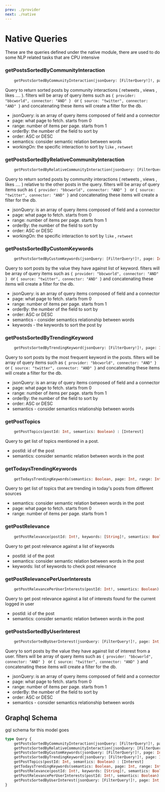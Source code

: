 ```yaml
---
prev: ./provider
next: ./native
---
```


# Native Queries
These are the queries defined under the native module, there are used to do some NLP related tasks that are CPU intensive

### getPostsSortedByCommunityInteraction
```graphql
    getPostsSortedByCommunityInteraction(jsonQuery: [FilterQuery!]!, page: Int, range: Int, orderBy: String, order: String, semantics: Boolean, workingOn: [String]): [Post]
```
Query to return sorted posts by community interactions ( retweets , views , likes .... ). filters will be array of query items such as 
`{ provider: "bbcworld", connector: "AND" } ` or `{ source: "twitter", connector: "AND" }` and concatenating these items will create a filter for the db.
- jsonQuery: is an array of query items composed of field and a connector
- page: what page to fetch. starts from 0
- range: number of items per page. starts from 1
- orderBy: the number of the field to sort by
- order: ASC or DESC
- semantics: consider semantic relation between words
- workingOn: the specific interaction to sort by `like` , `retweet`

### getPostsSortedByRelativeCommunityInteraction
```graphql
    getPostsSortedByRelativeCommunityInteraction(jsonQuery: [FilterQuery!]!, page: Int, range: Int, orderBy: String, order: String, semantics: Boolean, workingOn: [String]): [Post]
```
Query to return sorted posts by community interactions ( retweets , views , likes .... ) relative to the other posts in the query. filters will be array of query items such as 
`{ provider: "bbcworld", connector: "AND" } ` or `{ source: "twitter", connector: "AND" }` and concatenating these items will create a filter for the db.
- jsonQuery: is an array of query items composed of field and a connector
- page: what page to fetch. starts from 0
- range: number of items per page. starts from 1
- orderBy: the number of the field to sort by
- order: ASC or DESC
- workingOn: the specific interaction to sort by `like` , `retweet`

### getPostsSortedByCustomKeywords
```graphql
    getPostsSortedByCustomKeywords(jsonQuery: [FilterQuery!]!, page: Int, range: Int, orderBy: String, order: String, semantics: Boolean, keywords: [String]): [Post]
```
Query to sort posts by the value they have against list of keyword. filters will be array of query items such as 
`{ provider: "bbcworld", connector: "AND" } ` or `{ source: "twitter", connector: "AND" }` and concatenating these items will create a filter for the db.
- jsonQuery: is an array of query items composed of field and a connector
- page: what page to fetch. starts from 0
- range: number of items per page. starts from 1
- orderBy: the number of the field to sort by
- order: ASC or DESC
- semantics - consider semantics relationship between words
- keywords - the keywords to sort the post by

### getPostsSortedByTrendingKeyword
```graphql
    getPostsSortedByTrendingKeyword(jsonQuery: [FilterQuery!]!, page: Int, range: Int, orderBy: String, order: String, semantics: Boolean): [Post]
```
Query to sort posts by the most frequent keyword in the posts. filters will be array of query items such as 
`{ provider: "bbcworld", connector: "AND" } ` or `{ source: "twitter", connector: "AND" }` and concatenating these items will create a filter for the db.
- jsonQuery: is an array of query items composed of field and a connector
- page: what page to fetch. starts from 0
- range: number of items per page. starts from 1
- orderBy: the number of the field to sort by
- order: ASC or DESC
- semantics - consider semantics relationship between words

### getPostTopics
```graphql
    getPostTopics(postId: Int, semantics: Boolean) : [Interest]
```
Query to get list of topics mentioned in a post.
- postId: id of the post
- semantics: consider semantic relation between words in the post 

### getTodaysTrendingKeywords
```graphql
    getTodaysTrendingKeywords(semantics: Boolean, page: Int, range: Int) : [Interest]
```
Query to get list of topics that are trending in today's posts from different sources
- semantics: consider semantic relation between words in the post 
- page: what page to fetch. starts from 0
- range: number of items per page. starts from 1


### getPostRelevance
```graphql
    getPostRelevance(postId: Int!, keywords: [String]!, semantics: Boolean) : [Interest]
```
Query to get post relevance against a list of keywords
- postId: id of the post
- semantics: consider semantic relation between words in the post 
- keywords: list of keywords to check post relevance

### getPostRelevancePerUserInterests
```graphql
    getPostRelevancePerUserInterests(postId: Int!, semantics: Boolean) : [Interest]
```
Query to get post relevance against a list of interests found for the current logged in user
- postId: id of the post
- semantics: consider semantic relation between words in the post 

### getPostsSortedByUserInterest
```graphql
    getPostsSortedByUserInterest(jsonQuery: [FilterQuery!]!, page: Int, range: Int, orderBy: String, order: String, semantics: Boolean): [Post]
```
Query to sort posts by the value they have against list of interest from a user. filters will be array of query items such as 
`{ provider: "bbcworld", connector: "AND" } ` or `{ source: "twitter", connector: "AND" }` and concatenating these items will create a filter for the db.
- jsonQuery: is an array of query items composed of field and a connector
- page: what page to fetch. starts from 0
- range: number of items per page. starts from 1
- orderBy: the number of the field to sort by
- order: ASC or DESC
- semantics - consider semantics relationship between words


## Graphql Schema
gql schema for this model goes 
```graphql
type Query {
    getPostsSortedByCommunityInteraction(jsonQuery: [FilterQuery!]!, page: Int, range: Int, orderBy: String, order: String, semantics: Boolean, workingOn: [String]): [Post]
    getPostsSortedByRelativeCommunityInteraction(jsonQuery: [FilterQuery!]!, page: Int, range: Int, orderBy: String, order: String, semantics: Boolean, workingOn: [String]): [Post]
    getPostsSortedByCustomKeywords(jsonQuery: [FilterQuery!]!, page: Int, range: Int, orderBy: String, order: String, semantics: Boolean, keywords: [String]): [Post]
    getPostsSortedByTrendingKeyword(jsonQuery: [FilterQuery!]!, page: Int, range: Int, orderBy: String, order: String, semantics: Boolean): [Post]
    getPostTopics(postId: Int, semantics: Boolean) : [Interest]
    getTodaysTrendingKeywords(semantics: Boolean, page: Int, range: Int) : [Interest]
    getPostRelevance(postId: Int!, keywords: [String]!, semantics: Boolean) : [Interest]
    getPostRelevancePerUserInterests(postId: Int!, semantics: Boolean) : [Interest]
    getPostsSortedByUserInterest(jsonQuery: [FilterQuery!]!, page: Int, range: Int, orderBy: String, order: String, semantics: Boolean): [Post]
}
```
